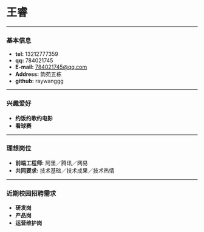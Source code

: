 # 王睿
___
### 基本信息
+ **tel:** 13212777359
+ **qq:** 784021745
+ **E-mail:** 784021745@qq.com
+ **Address:** 韵苑五栋
+ **github:** raywanggg
___
### 兴趣爱好
+ **约饭约歌约电影**
+ **看球赛**
___
### 理想岗位
+ **前端工程师:** 阿里／腾讯／网易
+ **共同要求:** 技术基础／技术成果／技术热情
___
### 近期校园招聘需求
+ **研发岗**
+ **产品岗**
+ **运营维护岗**